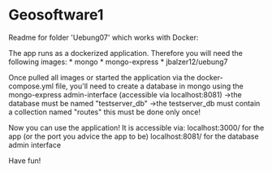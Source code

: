 # Geosoftware1


Readme for folder 'Uebung07' which works with Docker:

The app runs as a dockerized application.
Therefore you will need the following images:
    * mongo
    * mongo-express
    * jbalzer12/uebung7

Once pulled all images or started the application via the docker-compose.yml file, you'll
need to create a database in mongo using the mongo-express admin-interface (accessible via localhost:8081)
    ->the database must be named "testserver_db"
    ->the testserver_db must contain a collection named "routes"
this must be done only once!

Now you can use the application!
It is accessible via:
localhost:3000/ for the app (or the port you advice the app to be)
localhost:8081/ for the database admin interface

Have fun!
